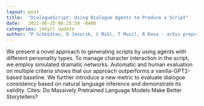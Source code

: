 ```yaml
---
layout: post
title:  "DialogueScript: Using Dialogue Agents to Produce a Script"
date:   2022-06-25 08:25:58 -0400
categories: jekyll update
author: "P Schmidtov, D Javorsk, C Mikl, T Musil, R Rosa - arXiv preprint arXiv , 2022"
---
```

We present a novel approach to generating scripts by using agents with different personality types. To manage character interaction in the script, we employ simulated dramatic networks. Automatic and human evaluation on multiple criteria shows that our approach outperforms a vanilla-GPT2-based baseline. We further introduce a new metric to evaluate dialogue consistency based on natural language inference and demonstrate its validity. Cites: Do Massively Pretrained Language Models Make Better Storytellers?